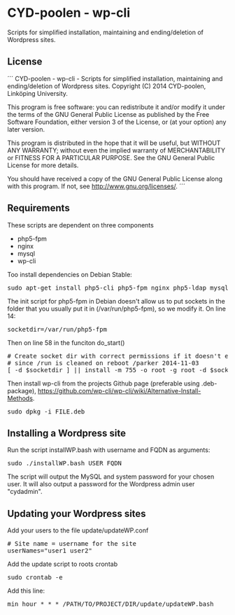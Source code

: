 CYD-poolen - wp-cli
===========

Scripts for simplified installation, maintaining and ending/deletion of Wordpress sites. 

## License

´´´
CYD-poolen - wp-cli - Scripts for simplified installation, maintaining and ending/deletion of Wordpress sites. Copyright (C) 2014 CYD-poolen, Linköping University.

This program is free software: you can redistribute it and/or modify
it under the terms of the GNU General Public License as published by
the Free Software Foundation, either version 3 of the License, or
(at your option) any later version.

This program is distributed in the hope that it will be useful,
but WITHOUT ANY WARRANTY; without even the implied warranty of
MERCHANTABILITY or FITNESS FOR A PARTICULAR PURPOSE.  See the
GNU General Public License for more details.

You should have received a copy of the GNU General Public License
along with this program.  If not, see <http://www.gnu.org/licenses/>.
´´´

## Requirements

These scripts are dependent on three components

* php5-fpm
* nginx
* mysql
* wp-cli

Too install dependencies on Debian Stable: 

<pre>
sudo apt-get install php5-cli php5-fpm nginx php5-ldap mysql-server php5-mysql
</pre>

The init script for php5-fpm in Debian doesn't allow us to put sockets in the folder that you usually put it in (/var/run/php5-fpm), so we modify it. On line 14:

<pre>
socketdir=/var/run/php5-fpm
</pre>

Then on line 58 in the funciton do_start()

<pre>
# Create socket dir with correct permissions if it doesn't exist 
# since /run is cleaned on reboot /parker 2014-11-03
[ -d $socketdir ] || install -m 755 -o root -g root -d $socketdir
</pre>

Then install wp-cli from the projects Github page (preferable using .deb-package), https://github.com/wp-cli/wp-cli/wiki/Alternative-Install-Methods.

<pre>
sudo dpkg -i FILE.deb
</pre>

## Installing a Wordpress site

Run the script installWP.bash with username and FQDN as arguments:

<pre>
sudo ./installWP.bash USER FQDN
</pre>

The script will output the MySQL and system password for your chosen user. It will also output a password for the Wordpress admin user "cydadmin". 

## Updating your Wordpress sites

Add your users to the file update/updateWP.conf

<pre>
# Site name = username for the site
userNames="user1 user2"
</pre>

Add the update script to roots crontab

<pre>
sudo crontab -e
</pre>

Add this line:

<pre>
min hour * * * /PATH/TO/PROJECT/DIR/update/updateWP.bash
</pre>


